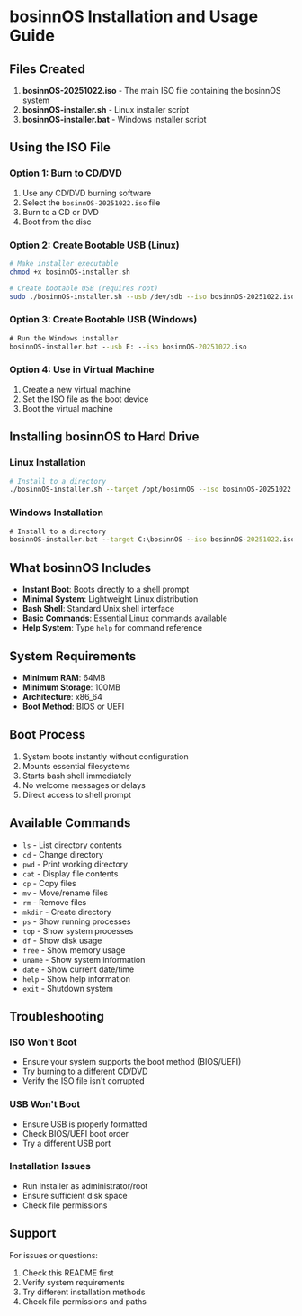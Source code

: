 # bosinnOS Installation and Usage Guide

## Files Created

1. **bosinnOS-20251022.iso** - The main ISO file containing the bosinnOS system
2. **bosinnOS-installer.sh** - Linux installer script
3. **bosinnOS-installer.bat** - Windows installer script

## Using the ISO File

### Option 1: Burn to CD/DVD
1. Use any CD/DVD burning software
2. Select the `bosinnOS-20251022.iso` file
3. Burn to a CD or DVD
4. Boot from the disc

### Option 2: Create Bootable USB (Linux)
```bash
# Make installer executable
chmod +x bosinnOS-installer.sh

# Create bootable USB (requires root)
sudo ./bosinnOS-installer.sh --usb /dev/sdb --iso bosinnOS-20251022.iso
```

### Option 3: Create Bootable USB (Windows)
```cmd
# Run the Windows installer
bosinnOS-installer.bat --usb E: --iso bosinnOS-20251022.iso
```

### Option 4: Use in Virtual Machine
1. Create a new virtual machine
2. Set the ISO file as the boot device
3. Boot the virtual machine

## Installing bosinnOS to Hard Drive

### Linux Installation
```bash
# Install to a directory
./bosinnOS-installer.sh --target /opt/bosinnOS --iso bosinnOS-20251022.iso
```

### Windows Installation
```cmd
# Install to a directory
bosinnOS-installer.bat --target C:\bosinnOS --iso bosinnOS-20251022.iso
```

## What bosinnOS Includes

- **Instant Boot**: Boots directly to a shell prompt
- **Minimal System**: Lightweight Linux distribution
- **Bash Shell**: Standard Unix shell interface
- **Basic Commands**: Essential Linux commands available
- **Help System**: Type `help` for command reference

## System Requirements

- **Minimum RAM**: 64MB
- **Minimum Storage**: 100MB
- **Architecture**: x86_64
- **Boot Method**: BIOS or UEFI

## Boot Process

1. System boots instantly without configuration
2. Mounts essential filesystems
3. Starts bash shell immediately
4. No welcome messages or delays
5. Direct access to shell prompt

## Available Commands

- `ls` - List directory contents
- `cd` - Change directory
- `pwd` - Print working directory
- `cat` - Display file contents
- `cp` - Copy files
- `mv` - Move/rename files
- `rm` - Remove files
- `mkdir` - Create directory
- `ps` - Show running processes
- `top` - Show system processes
- `df` - Show disk usage
- `free` - Show memory usage
- `uname` - Show system information
- `date` - Show current date/time
- `help` - Show help information
- `exit` - Shutdown system

## Troubleshooting

### ISO Won't Boot
- Ensure your system supports the boot method (BIOS/UEFI)
- Try burning to a different CD/DVD
- Verify the ISO file isn't corrupted

### USB Won't Boot
- Ensure USB is properly formatted
- Check BIOS/UEFI boot order
- Try a different USB port

### Installation Issues
- Run installer as administrator/root
- Ensure sufficient disk space
- Check file permissions

## Support

For issues or questions:
1. Check this README first
2. Verify system requirements
3. Try different installation methods
4. Check file permissions and paths
